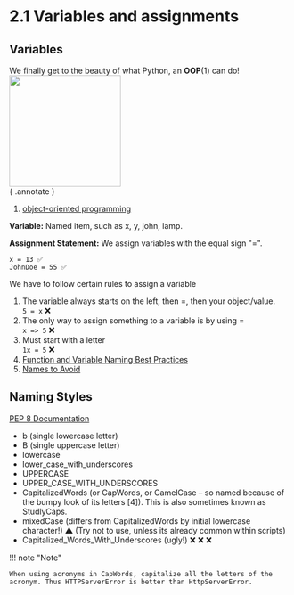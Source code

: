 # 2.1 Variables and assignments  
## Variables  
We finally get to the beauty of what Python, an **OOP**(1) can do!  
<img src='https://i.giphy.com/media/v1.Y2lkPTc5MGI3NjExNHgwcHNobzFoMmx3b3JleHp0YWh2ZWRlcHU2ZWhibm52MnVpYW5jdyZlcD12MV9pbnRlcm5hbF9naWZfYnlfaWQmY3Q9Zw/fKYdL6Sb3gnJJyrQ7z/giphy.gif' width=200 />  
{ .annotate }

1. [object-oriented programming](https://en.wikipedia.org/wiki/Object-oriented_programming)

**Variable:**
Named item, such as x, y, john, lamp.  

**Assignment Statement:**
We assign variables with the equal sign "=".  

```
x = 13 ✅
JohnDoe = 55 ✅  
```

We have to follow certain rules to assign a variable  
1. The variable always starts on the left, then =, then your object/value.  
    `5 = x` ❌  
2. The only way to assign something to a variable is by using =  
    `x => 5` ❌  
3. Must start with a letter  
    `1x = 5`  ❌  
4. [Function and Variable Naming Best Practices](https://peps.python.org/pep-0008/#function-and-variable-names)  
5. [Names to Avoid](https://peps.python.org/pep-0008/#names-to-avoid)  

## Naming Styles
[PEP 8 Documentation](https://peps.python.org/pep-0008/#descriptive-naming-styles)  

- b (single lowercase letter)
- B (single uppercase letter)
- lowercase
- lower_case_with_underscores
- UPPERCASE
- UPPER_CASE_WITH_UNDERSCORES
- CapitalizedWords (or CapWords, or CamelCase – so named because of the bumpy look of its letters [4]). This is also sometimes known as StudlyCaps.
- mixedCase (differs from CapitalizedWords by initial lowercase character!) ⚠️ (Try not to use, unless its already common within scripts)
- Capitalized_Words_With_Underscores (ugly!) ❌ ❌ ❌   

!!! note "Note"
    
    When using acronyms in CapWords, capitalize all the letters of the acronym. Thus HTTPServerError is better than HttpServerError.  